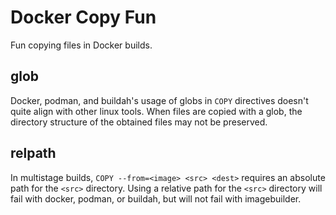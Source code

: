 # Docker Copy Fun

Fun copying files in Docker builds.

## glob

Docker, podman, and buildah's usage of globs in `COPY` directives doesn't quite align with other linux tools.
When files are copied with a glob, the directory structure of the obtained files may not be preserved.

## relpath

In multistage builds, `COPY --from=<image> <src> <dest>` requires an absolute path for the `<src>` directory.
Using a relative path for the `<src>` directory will fail with docker, podman, or buildah, but will not fail with imagebuilder.
